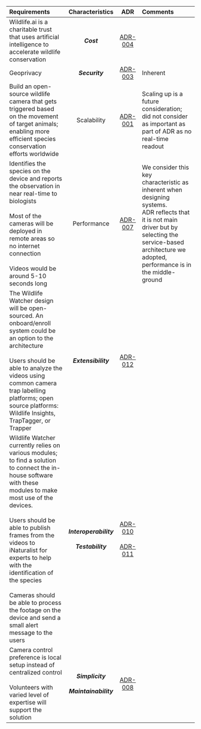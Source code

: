 |                                                                                                                                                                                                   **Requirements**                                                                                                                                                                                                   |         **Characteristics**         |         **ADR**              |                                                                                                              **Comments**                                                                                                              |
|:--------------------------------------------------------------------------------------------------------------------------------------------------------------------------------------------------------------------------------------------------------------------------------------------------------------------------------------------------------------------------------------------------------------------|:-----------------------------------:|:----------------------------:|:--------------------------------------------------------------------------------------------------------------------------------------------------------------------------------------------------------------------------------------|
| Wildlife.ai is a charitable trust that uses artificial intelligence to accelerate wildlife conservation                                                                                                                                                                                                                                                                                                              |                 ***Cost***                |         [ADR-004](/4-ADRs/ADR-004%20Cost%20Is%20Important.adoc)        |                                                                                                                                                                                                                                        |
| Geoprivacy                                                                                                                                                                                                                                                                                                                                                                                                           |               ***Security***              |         [ADR-003](/4-ADRs/ADR-003%20Geoprivacy%20Security%20for%20Videos.adoc)              | Inherent                                                                                                                                                                                                                               |
| Build an open-source wildlife camera that gets triggered based on the movement of target animals; enabling more efficient species conservation efforts worldwide                                                                                                                                                                                                                                                     |             Scalability             |         [ADR-001](/4-ADRs/ADR-001%20No%20Scalability.adoc)              | Scaling up is a future consideration; did not consider as important as part of ADR as no real-time readout                                                                                                                             |
| Identifies the species on the device and reports the observation in near real-time to biologists<br><br>Most of the cameras will be deployed in remote areas so no internet connection<br><br>Videos would be around 5-10 seconds long                                                                                                                                                                               |             Performance             |         [ADR-007](/4-ADRs/ADR-007%20Performance%20Is%20A%20Major%20Concern.adoc)              | We consider this key characteristic as inherent when designing systems.  <br>ADR reflects that it is not main driver but by selecting the service-based architecture we adopted, performance is in the middle-ground |
| The Wildlife Watcher design will be open-sourced. An onboard/enroll system could be an option to the architecture<br><br>Users should be able to analyze the videos using common camera trap labelling platforms; open source platforms: Wildlife Insights, TrapTagger, or Trapper                                                                                                                                   |      ***Extensibility***      |         [ADR-012](/4-ADRs/ADR-012%20Extensibility%20Is%20An%20Important%20Architectural%20Characteristic.adoc)              |                                                                                                                                                                                                                                        |
| Wildlife Watcher currently relies on various modules; to find a solution to connect the in-house software with these modules to make most use of the devices.<br><br>Users should be able to publish frames from the videos to iNaturalist for experts to help with the identification of the species<br><br>Cameras should be able to process the footage on the device and send a small alert message to the users | ***Interoperability<br><br>Testability*** | [ADR-010](/4-ADRs/ADR-010%20Testability%20Is%20A%20Major%20Architectural%20Characteristic.adoc)<br><br>[ADR-011](/4-ADRs/ADR-011%20Interoperability%20Is%20An%20Important%20Architectural%20Characteristic%20.adoc) |                                                                                                                                                                                                                                        |
| Camera control preference is local setup instead of centralized control<br><br>Volunteers with varied level of expertise will support the solution                                                                                                                                                                                                                                                                   |  ***Simplicity<br><br>Maintainability***  |         [ADR-008](/4-ADRs/ADR-008%20Simplicity%20As%20An%20Architectural%20Characteristic.adoc)              |                                                                                                                                                                                                                                        |
